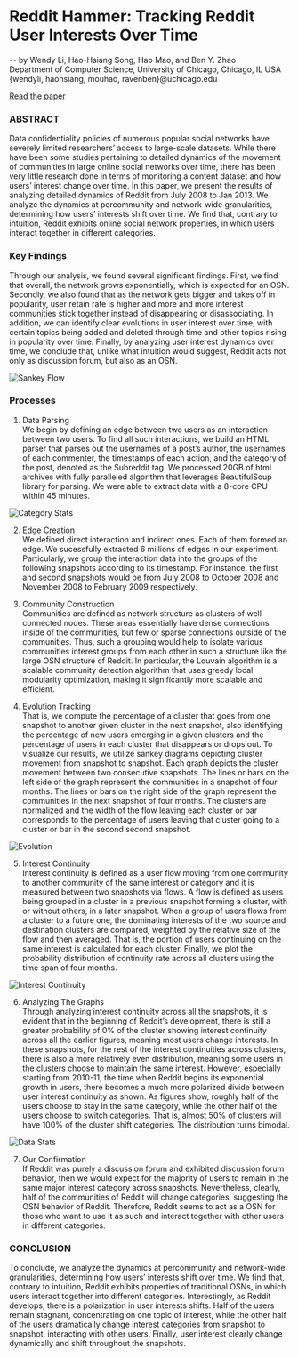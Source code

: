 # Reddit Hammer: Tracking Reddit User Interests Over Time
-- by Wendy Li, Hao-Hsiang Song, Hao Mao, and Ben Y. Zhao\
Department of Computer Science, University of Chicago, Chicago, IL USA\
{wendyli, haohsiang, mouhao, ravenben}@uchicago.edu

[Read the paper](https://github.com/HHSong/Reddit-Hammer/blob/master/Reddit%20Hammer%20Paper.pdf)

### ABSTRACT
Data confidentiality policies of numerous popular social networks have severely limited researchers’ access to large-scale datasets. While there have been some studies pertaining to detailed dynamics of the movement of communities in large online social networks over time, there has been very little research done in terms of monitoring a content dataset and how users’ interest change over time. In this paper, we present the results of analyzing detailed dynamics of Reddit from July 2008 to Jan 2013. We analyze the dynamics at percommunity and network-wide granularities, determining how users’ interests shift over time. We find that, contrary to intuition, Reddit exhibits online social network properties, in which users interact together in different categories.

### Key Findings
Through our analysis, we found several significant findings. First, we find that overall, the network grows exponentially, which is expected for an OSN. Secondly, we also found that as the network gets bigger and takes off in popularity, user retain rate is higher and more and more interest communities stick together instead of disappearing or disassociating. In addition, we can identify clear evolutions in user interest over time, with certain topics being added and deleted through time and other topics rising in popularity over time. Finally, by analyzing user interest dynamics over time, we conclude that, unlike what intuition would suggest, Reddit acts not only as discussion forum, but also as an OSN.

![Sankey Flow](https://github.com/HHSong/Reddit-Hammer/blob/master/Sankey-with-sink.png)

### Processes

1. Data Parsing\
We begin by defining an edge between two users as an interaction between two users. To find all such interactions, we build an HTML parser that parses out the usernames of a post’s author, the usernames of each commenter, the timestamps of each action, and the category of the post, denoted as the Subreddit tag. We processed 20GB of html archives with fully paralleled algorithm that leverages BeautifulSoup library for parsing. We were able to extract data with a 8-core CPU within 45 minutes.

![Category Stats](https://github.com/HHSong/Reddit-Hammer/blob/master/cats_percentage.png)

2. Edge Creation\
We defined direct interaction and indirect ones. Each of them formed an edge. We sucessfully extracted 6 millions of edges in our experiment. Particularly, we group the interaction data into the groups of the following snapshots according to its timestamp. For instance, the first and second snapshots would be from July 2008 to October 2008 and November 2008 to February 2009 respectively.

3. Community Construction\
Communities are defined as network structure as clusters of well-connected nodes. These areas essentially have dense connections inside of the communities, but few or sparse connections outside of the communities. Thus, such a grouping would help to isolate various communities interest groups from each other in such a structure like the large OSN structure of Reddit. In particular, the Louvain algorithm is a scalable community detection algorithm that uses greedy local modularity optimization, making it significantly more scalable and efficient. 

4. Evolution Tracking\
That is, we compute the percentage of a cluster that goes from one snapshot to another given cluster in the next snapshot, also identifying the percentage of new users emerging in a given clusters and the percentage of users in each cluster that disappears or drops out. To visualize our results, we utilize sankey diagrams depicting cluster movement from snapshot to snapshot. Each graph depicts the cluster movement between two consecutive snapshots. The lines or bars on the left side of the graph represent the communities in a snapshot of four months. The lines or bars on the right side of the graph represent the communities in the next snapshot of four months. The clusters are normalized and the width of the flow leaving each cluster or bar corresponds to the percentage of users leaving that cluster going to a cluster or bar in the second second snapshot. 

![Evolution](https://github.com/HHSong/Reddit-Hammer/blob/master/Evolution.png)

5. Interest Continuity\
Interest continuity is defined as a user flow moving from one community to another community of the same interest or category and it is measured between two snapshots via flows. A flow is defined as users being grouped in a cluster in a previous snapshot forming a cluster, with or without others, in a later snapshot. When a group of users flows from a cluster to a future one, the dominating interests of the two source and destination clusters are compared, weighted by the relative size of the flow and then averaged. That is, the portion of users continuing on the same interest is calculated for each cluster. Finally, we plot the probability distribution of continuity rate across all clusters using the time span of four months.

![Interest Continuity](https://github.com/HHSong/Reddit-Hammer/blob/master/distribution.png)

6. Analyzing The Graphs\
Through analyzing interest continuity across all the snapshots, it is evident that in the beginning of Reddit’s development, there is still a greater probability of 0% of the cluster showing interest continuity across all the earlier figures, meaning most users change interests. In these snapshots, for the rest of the interest continuities across clusters, there is also a more relatively even distribution, meaning some users in the clusters choose to maintain the same interest. However, especially starting from 2010-11, the time when Reddit begins its exponential growth in users, there becomes a much more polarized divide between user interest continuity as shown. As figures show, roughly half of the users choose to stay in the same category, while the other half of the users choose to switch categories. That is, almost 50% of clusters will have 100% of the cluster shift categories. The distribution turns bimodal.

![Data Stats](https://github.com/HHSong/Reddit-Hammer/blob/master/graph_stats.png)

7. Our Confirmation\
If Reddit was purely a discussion forum and exhibited discussion forum behavior, then we would expect for the majority of users to remain in the same major interest category across snapshots. Nevertheless, clearly, half of the communities of Reddit will change categories, suggesting the OSN behavior of Reddit. Therefore, Reddit seems to act as a OSN for those who want to use it as such and interact together with other users in different categories.

### CONCLUSION
To conclude, we analyze the dynamics at percommunity and network-wide granularities, determining how users’ interests shift over time. We find that, contrary to intuition, Reddit exhibits properties of traditional OSNs, in which users interact together into different categories. Interestingly, as Reddit develops, there is a polarization in user interests shifts. Half of the users remain stagnant, concentrating on one topic of interest, while the other half of the users dramatically change interest categories from snapshot to snapshot, interacting with other users. Finally, user interest clearly change dynamically and shift throughout the snapshots.
